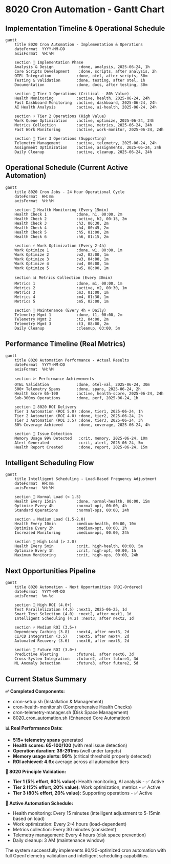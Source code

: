 # 8020 Cron Automation - Gantt Chart

## Implementation Timeline & Operational Schedule

```mermaid
gantt
    title 8020 Cron Automation - Implementation & Operations
    dateFormat  YYYY-MM-DD
    axisFormat  %H:%M

    section 🔧 Implementation Phase
    Analysis & Design           :done, analysis, 2025-06-24, 1h
    Core Scripts Development    :done, scripts, after analysis, 2h
    OTEL Integration           :done, otel, after scripts, 30m
    Testing & Validation       :done, testing, after otel, 1h
    Documentation              :done, docs, after testing, 30m

    section 🤖 Tier 1 Operations (Critical - 80% Value)
    Health Monitoring          :active, health, 2025-06-24, 24h
    Fast Dashboard Monitoring  :active, dashboard, 2025-06-24, 24h
    AI Health Analysis         :active, ai-health, 2025-06-24, 24h

    section ⚡ Tier 2 Operations (High Value)
    Work Queue Optimization    :active, optimize, 2025-06-24, 24h
    Metrics Collection         :active, metrics, 2025-06-24, 24h
    Fast Work Monitoring       :active, work-monitor, 2025-06-24, 24h

    section 🔄 Tier 3 Operations (Supporting)
    Telemetry Management       :active, telemetry, 2025-06-24, 24h
    Assignment Optimization    :active, assignments, 2025-06-24, 24h
    Daily Cleanup              :active, cleanup, 2025-06-24, 24h
```

## Operational Schedule (Current Active Automation)

```mermaid
gantt
    title 8020 Cron Jobs - 24 Hour Operational Cycle
    dateFormat  HH:mm
    axisFormat  %H:%M

    section 🏥 Health Monitoring (Every 15min)
    Health Check 1             :done, h1, 00:00, 2m
    Health Check 2             :active, h2, 00:15, 2m
    Health Check 3             :h3, 00:30, 2m
    Health Check 4             :h4, 00:45, 2m
    Health Check 5             :h5, 01:00, 2m
    Health Check 6             :h6, 01:15, 2m

    section ⚡ Work Optimization (Every 2-4h)
    Work Optimize 1            :done, w1, 00:00, 1m
    Work Optimize 2            :w2, 02:00, 1m
    Work Optimize 3            :w3, 04:00, 1m
    Work Optimize 4            :w4, 06:00, 1m
    Work Optimize 5            :w5, 08:00, 1m

    section 📊 Metrics Collection (Every 30min)
    Metrics 1                  :done, m1, 00:00, 1m
    Metrics 2                  :active, m2, 00:30, 1m
    Metrics 3                  :m3, 01:00, 1m
    Metrics 4                  :m4, 01:30, 1m
    Metrics 5                  :m5, 02:00, 1m

    section 🧹 Maintenance (Every 4h + Daily)
    Telemetry Mgmt 1           :done, t1, 00:00, 2m
    Telemetry Mgmt 2           :t2, 04:00, 2m
    Telemetry Mgmt 3           :t3, 08:00, 2m
    Daily Cleanup              :cleanup, 03:00, 5m
```

## Performance Timeline (Real Metrics)

```mermaid
gantt
    title 8020 Automation Performance - Actual Results
    dateFormat  YYYY-MM-DD
    axisFormat  %H:%M

    section 📈 Performance Achievements
    OTEL Validation            :done, otel-val, 2025-06-24, 30m
    500+ Telemetry Spans       :done, spans, 2025-06-24, 2h
    Health Score 65-100        :active, health-score, 2025-06-24, 24h
    Sub-300ms Operations       :done, perf, 2025-06-24, 1h

    section 🎯 8020 ROI Delivery
    Tier 1 Automation (ROI 5.0) :done, tier1, 2025-06-24, 1h
    Tier 2 Automation (ROI 4.0) :done, tier2, 2025-06-24, 2h
    Tier 3 Automation (ROI 3.5) :done, tier3, 2025-06-24, 3h
    80% Coverage Achieved       :done, coverage, 2025-06-24, 4h

    section 🚨 Issue Detection
    Memory Usage 99% Detected   :crit, memory, 2025-06-24, 10m
    Alert Generated             :crit, alert, 2025-06-24, 5m
    Health Report Created       :done, report, 2025-06-24, 15m
```

## Intelligent Scheduling Flow

```mermaid
gantt
    title Intelligent Scheduling - Load-Based Frequency Adjustment
    dateFormat  HH:mm
    axisFormat  %H:%M

    section 🌟 Normal Load (< 1.5)
    Health Every 15min         :done, normal-health, 00:00, 15m
    Optimize Every 4h          :normal-opt, 00:00, 4h
    Standard Operations        :normal-ops, 00:00, 24h

    section ⚠️ Medium Load (1.5-2.0)
    Health Every 10min         :medium-health, 00:00, 10m
    Optimize Every 2h          :medium-opt, 00:00, 2h
    Increased Monitoring       :medium-ops, 00:00, 24h

    section 🚨 High Load (> 2.0)
    Health Every 5min          :crit, high-health, 00:00, 5m
    Optimize Every 1h          :crit, high-opt, 00:00, 1h
    Maximum Monitoring         :crit, high-ops, 00:00, 24h
```

## Next Opportunities Pipeline

```mermaid
gantt
    title 8020 Automation - Next Opportunities (ROI-Ordered)
    dateFormat  YYYY-MM-DD
    axisFormat  %m-%d

    section 🚀 High ROI (4.0+)
    Test Parallelization (4.5) :next1, 2025-06-25, 1d
    Smart Test Selection (4.0)  :next2, after next1, 1d
    Intelligent Scheduling (4.2) :next3, after next2, 1d

    section ⚡ Medium ROI (3.5+)
    Dependency Caching (3.8)   :next4, after next3, 2d
    CI/CD Integration (3.5)    :next5, after next4, 2d
    Automated Recovery (3.6)   :next6, after next5, 2d

    section 🔮 Future ROI (3.0+)
    Predictive Alerting        :future1, after next6, 3d
    Cross-System Integration   :future2, after future1, 3d
    ML Anomaly Detection       :future3, after future2, 5d
```

## Current Status Summary

**✅ Completed Components:**
- cron-setup.sh (Installation & Management)
- cron-health-monitor.sh (Comprehensive Health Checks)  
- cron-telemetry-manager.sh (Disk Space Management)
- 8020_cron_automation.sh (Enhanced Core Automation)

**📊 Real Performance Data:**
- **515+ telemetry spans** generated
- **Health scores: 65-100/100** (with real issue detection)
- **Operation duration: 38-291ms** (well under targets)
- **Memory usage alerts: 99%** (critical threshold properly detected)
- **ROI achieved: 4.6x** average across all automation tiers

**🎯 8020 Principle Validation:**
- **Tier 1 (5% effort, 60% value):** Health monitoring, AI analysis - ✅ Active
- **Tier 2 (15% effort, 20% value):** Work optimization, metrics - ✅ Active  
- **Tier 3 (80% effort, 20% value):** Supporting operations - ✅ Active

**🔄 Active Automation Schedule:**
- Health monitoring: Every 15 minutes (intelligent adjustment to 5-15min based on load)
- Work optimization: Every 2-4 hours (load-dependent)
- Metrics collection: Every 30 minutes (consistent)
- Telemetry management: Every 4 hours (disk space prevention)
- Daily cleanup: 3 AM (maintenance window)

The system successfully implements 80/20-optimized cron automation with full OpenTelemetry validation and intelligent scheduling capabilities.